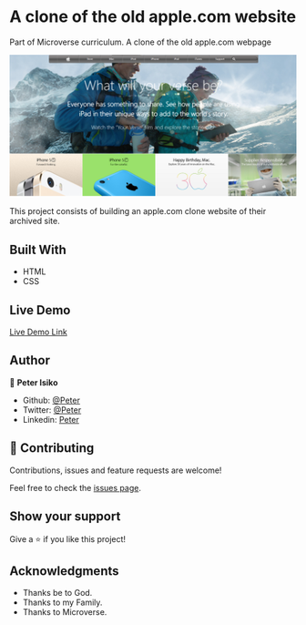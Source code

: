 # A clone of the old apple.com website
Part of Microverse curriculum. A clone of the old apple.com webpage

![screenshot](./img/screenshot.png)

This project consists of building an apple.com clone website of their archived site.

## Built With

- HTML
- CSS

## Live Demo

 [Live Demo Link](https://rawcdn.githack.com/petersteph88/apple-clone/4dbd6ab3b313788fe7f2b994e7a8acb96ee8d30b/index.html)

## Author

👤 **Peter Isiko**

- Github: [@Peter](https://github.com/petersteph88) 
- Twitter: [@Peter](https://twitter.com/) 
- Linkedin: [Peter](www.linkedin.com/in/peter-isiko-8040bb1a3/)

## 🤝 Contributing

Contributions, issues and feature requests are welcome!

Feel free to check the [issues page](issues/).

## Show your support

Give a ⭐️ if you like this project!

## Acknowledgments

- Thanks be to God.
- Thanks to my Family.
- Thanks to Microverse.